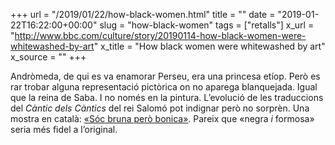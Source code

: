 +++
url = "/2019/01/22/how-black-women.html"
title = ""
date = "2019-01-22T16:22:00+00:00"
slug = "how-black-women"
tags = ["retalls"]
x_url = "http://www.bbc.com/culture/story/20190114-how-black-women-were-whitewashed-by-art"
x_title = "How black women were whitewashed by art"
x_source = ""
+++


Andròmeda, de qui es va enamorar Perseu, era una princesa etíop. Però es rar trobar alguna representació pictòrica on no aparega blanquejada. Igual que la reina de Saba. I no només en la pintura. L’evolució de les traduccions del *Càntic dels Càntics* del rei Salomó pot indignar però no sorprèn. Una mostra en català: [«Sóc bruna però bonica»](https://www.bci.cat/biblia/capitol/809). Pareix que «negra *i* formosa» seria més fidel a l’original.
